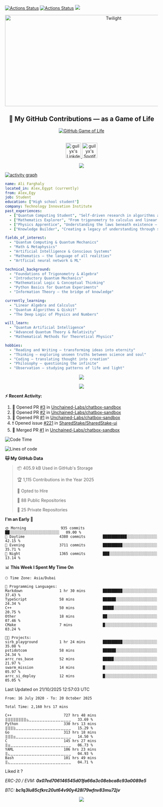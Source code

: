 [![Actions Status](https://github.com/guilyx/guilyx/workflows/wakatime-stats/badge.svg)](https://github.com/guilyx/guilyx/actions)
[![Actions Status](https://github.com/guilyx/guilyx/workflows/update-gh-activity/badge.svg)](https://github.com/guilyx/guilyx/actions)
![](https://visitor-badge.glitch.me/badge?page_id=guilyx.guilyx)

<!-- <p align="center">
<img alt="loficity" width="600px" src="https://github.com/HyunCafe/HyunCafe/raw/main/assests/loficity.gif"</img>
</p> -->

<p align="center">
  <img src="https://socialify.git.ci/Twilight876/Twilight876/image?font=Source%20Code%20Pro&forks=1&issues=1&language=1&name=1&owner=1&pattern=Plus&pulls=1&stargazers=1&theme=Dark" alt="Twilight" width="700" height="300" />
</p>

<h2 align="center">🧬 My GitHub Contributions — as a Game of Life</h2>

<p align="center">
  <a href="https://github4life.herokuapp.com/Twilight876">
    <img src="https://github4life.herokuapp.com/Twilight876.gif?z=6" alt="GitHub Game of Life">
  </a>

</p>
<p align="center">
<br/>
<a href="www.linkedin.com/in/ali-mahmoud-247004293">
  <img alt="guilyx's LinkdeIN" width="50px" src="https://user-images.githubusercontent.com/43545812/144035037-0f415fc7-9f96-4517-a370-ccc6e78a714b.png" />
</a>
<a href="https://open.spotify.com/user/31wo6xkmptkapehkfsfjrmhwltfm?si=cfa5eb4c968f4534">
  <img alt="guilyx's Spotify" width="50px" src="https://user-images.githubusercontent.com/43545812/144035120-1ad5169b-91c7-4078-bef9-6a82c733f373.png" />
</a>
<br>
</p>

<p align="center">
  <img alig src="https://github-profile-trophy.vercel.app/?username=Twilight876&theme=onedark&column=-1" />
</p>

[![activity graph](https://github-readme-activity-graph.vercel.app/graph?username=Twilight876&theme=github-dark-dimmed&custom_title=Guilyx%20Activity%20Graph&hide_border=true)](https://github.com/ashutosh00710/github-readme-activity-graph)

```yaml
name: Ali Farghaly
located_in: Alex,Egypt (currently)
from: Alex,Egy
job: Student
education: ["High school student"]
company: Technology Innovation Institute
past_experiences:
  - ["Quantum Computing Student", "Self-driven research in algorithms and foundations", "Independent", "Egypt", "2024–Present"]
  - ["Mathematics Explorer", "From trigonometry to calculus and linear algebra", "Self-study", "Global", "2023–Present"]
  - ["Physics Apprentice", "Understanding the laws beneath existence — from classical to quantum", "Self-guided", "Universe", "2024–Present"]
  - ["Knowledge Builder", "Creating a legacy of understanding through study and reflection", "Self-led", "Everywhere", "Ongoing"]

fields_of_interest:
  - "Quantum Computing & Quantum Mechanics"
  - "Math & Metaphysics"
  - "Artificial Intelligence & Conscious Systems"
  - "Mathematics — the language of all realities"
  - "Artficial neural network & ML"

technical_background:
  - "Foundations of Trigonometry & Algebra"
  - "Introductory Quantum Mechanics"
  - "Mathematical Logic & Conceptual Thinking"
  - "Python Basics for Quantum Experiments"
  - "Information Theory — the bridge of knowledge"

currently_learning:
  - "Linear Algebra and Calculus"
  - "Quantum Algorithms & Qiskit"
  - "The Deep Logic of Physics and Numbers"

will_learn:
  - "Quantum Artificial Intelligence"
  - "Advanced Quantum Theory & Relativity"
  - "Mathematical Methods for Theoretical Physics"

hobbies:
  - "Reading and Writing — transforming ideas into eternity"
  - "Thinking — exploring unseen truths between science and soul"
  - "Coding — translating thought into creation"
  - "Philosophy — questioning the infinite"
  - "Observation — studying patterns of life and light"

```

<p align="center">
  <img src="https://spotify-github-profile.kittinanx.com/api/view?uid=31wo6xkmptkapehkfsfjrmhwltfm&cover_image=true&theme=novatorem&show_offline=true&background_color=121212&interchange=false&bar_color=53b14f&bar_color_cover=false">
</p>

<p align="center">
  <img src="https://spotify-recently-played-readme.vercel.app/api?user=11147618695&count=5">
</p>


**:zap: Recent Activity:**

<!--START_SECTION:activity-->
1. 💪 Opened PR [#3](undefined) in [Unchained-Labs/chatbox-sandbox](https://github.com/Unchained-Labs/chatbox-sandbox)
2. 💪 Opened PR [#2](undefined) in [Unchained-Labs/chatbox-sandbox](https://github.com/Unchained-Labs/chatbox-sandbox)
3. 💪 Opened PR [#1](undefined) in [Unchained-Labs/chatbox-sandbox](https://github.com/Unchained-Labs/chatbox-sandbox)
4. ❗ Opened issue [#221](https://github.com/SharedStake/SharedStake-ui/issues/221) in [SharedStake/SharedStake-ui](https://github.com/SharedStake/SharedStake-ui)
5. 🎉 Merged PR [#1](https://github.com/Unchained-Labs/chatbox-sandbox/pull/1) in [Unchained-Labs/chatbox-sandbox](https://github.com/Unchained-Labs/chatbox-sandbox)
<!--END_SECTION:activity-->

<!--START_SECTION:waka-->
![Code Time](http://img.shields.io/badge/Code%20Time-2%2C160%20hrs%2013%20mins-blue)

![Lines of code](https://img.shields.io/badge/From%20Hello%20World%20I%27ve%20Written-76.3%20million%20lines%20of%20code-blue)

**🐱 My GitHub Data** 

> 📦 405.9 kB Used in GitHub's Storage 
 > 
> 🏆 1,115 Contributions in the Year 2025
 > 
> 💼 Opted to Hire
 > 
> 📜 88 Public Repositories 
 > 
> 🔑 25 Private Repositories 
 > 
**I'm an Early 🐤** 

```text
🌞 Morning                935 commits         ██░░░░░░░░░░░░░░░░░░░░░░░   09.00 % 
🌆 Daytime                4380 commits        ███████████░░░░░░░░░░░░░░   42.15 % 
🌃 Evening                3711 commits        █████████░░░░░░░░░░░░░░░░   35.71 % 
🌙 Night                  1365 commits        ███░░░░░░░░░░░░░░░░░░░░░░   13.14 % 
```


📊 **This Week I Spent My Time On** 

```text
🕑︎ Time Zone: Asia/Dubai

💬 Programming Languages: 
Markdown                 1 hr 30 mins        █████████░░░░░░░░░░░░░░░░   37.43 % 
TypeScript               58 mins             ██████░░░░░░░░░░░░░░░░░░░   24.34 % 
C++                      50 mins             █████░░░░░░░░░░░░░░░░░░░░   20.75 % 
Other                    18 mins             ██░░░░░░░░░░░░░░░░░░░░░░░   07.46 % 
CMake                    7 mins              █░░░░░░░░░░░░░░░░░░░░░░░░   03.24 % 

🐱‍💻 Projects: 
sirb_playground          1 hr 24 mins        █████████░░░░░░░░░░░░░░░░   35.08 % 
pstidotcom               58 mins             ██████░░░░░░░░░░░░░░░░░░░   24.34 % 
arrc_ros_base            52 mins             █████░░░░░░░░░░░░░░░░░░░░   21.97 % 
swarm_mission            14 mins             █░░░░░░░░░░░░░░░░░░░░░░░░   05.97 % 
arrc_si_deploy           12 mins             █░░░░░░░░░░░░░░░░░░░░░░░░   05.05 % 
```


 Last Updated on 21/10/2025 12:57:03 UTC
<!--END_SECTION:waka-->

<!--START_SECTION:waka-simple-->

```text
From: 16 July 2020 - To: 20 October 2025

Total Time: 2,160 hrs 17 mins

C++                        727 hrs 48 mins ⣿⣿⣿⣿⣿⣿⣿⣿⣦⣀⣀⣀⣀⣀⣀⣀⣀⣀⣀⣀⣀⣀⣀⣀⣀   33.69 %
Python                     330 hrs 13 mins ⣿⣿⣿⣷⣀⣀⣀⣀⣀⣀⣀⣀⣀⣀⣀⣀⣀⣀⣀⣀⣀⣀⣀⣀⣀   15.29 %
Go                         313 hrs 18 mins ⣿⣿⣿⣶⣀⣀⣀⣀⣀⣀⣀⣀⣀⣀⣀⣀⣀⣀⣀⣀⣀⣀⣀⣀⣀   14.50 %
C                          145 hrs 27 mins ⣿⣶⣀⣀⣀⣀⣀⣀⣀⣀⣀⣀⣀⣀⣀⣀⣀⣀⣀⣀⣀⣀⣀⣀⣀   06.73 %
YAML                       106 hrs 23 mins ⣿⣄⣀⣀⣀⣀⣀⣀⣀⣀⣀⣀⣀⣀⣀⣀⣀⣀⣀⣀⣀⣀⣀⣀⣀   04.93 %
Bash                       101 hrs 49 mins ⣿⣄⣀⣀⣀⣀⣀⣀⣀⣀⣀⣀⣀⣀⣀⣀⣀⣀⣀⣀⣀⣀⣀⣀⣀   04.71 %
```

<!--END_SECTION:waka-simple-->

Liked it ?

*ERC-20 / EVM: **0x07ed706146545d01fa66a3c08ebca8c93a0089e5***

*BTC: **bc1q3lu85cfkrc20ut64v90y428l79wfnv83mu72jv***

<p align="center">
  <img src="https://capsule-render.vercel.app/api?type=waving&color=gradient&height=60&section=footer"/>
</p>

